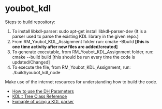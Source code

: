 # youbot_kdl

Steps to build repository:
1. To install libkdl-parser: sudo apt-get install libkdl-parser-dev (It is a parser used to parse the existing KDL library in the given repo.)
2. From RM_Youbot_KDL_Assignment folder run: cmake -Bbuild <b>[this is one time activity after new files are added/created]</b>
3. To generate executable, from RM_Youbot_KDL_Assignment folder, run: cmake --build build [this should be run every time the code is updated/Changed]
4. To execute the file, from RM_Youbot_KDL_Assignment, run: ./build/youbot_kdl_node

Make use of the internet resources for understanding how to build the code.
- [How to use the DH Parameters](https://github.com/orocos/orocos_kinematics_dynamics/blob/master/orocos_kdl/tests/solvertest.cpp)
- [KDL:: Tree Class Reference](https://docs.ros.org/en/indigo/api/orocos_kdl/html/classKDL_1_1Tree.html)
- [Exmaple of using a KDL parser](https://robotics.stackexchange.com/questions/49286/how-to-use-the-kdl-parser)

